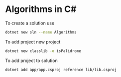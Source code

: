 # Algorithms in C#

To create a solution use

```sh
dotnet new sln --name Algorithms
```

To add project new project

```sh
dotnet new classlib -o isPalidrome
```

To add project to solution
```sh
dotnet add app/app.csproj reference lib/lib.csproj
```